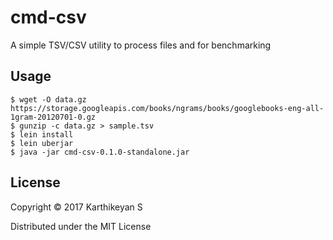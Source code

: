 # cmd-csv

A simple TSV/CSV utility to process files and for benchmarking

## Usage

    $ wget -O data.gz https://storage.googleapis.com/books/ngrams/books/googlebooks-eng-all-1gram-20120701-0.gz
    $ gunzip -c data.gz > sample.tsv
    $ lein install
    $ lein uberjar
    $ java -jar cmd-csv-0.1.0-standalone.jar

## License

Copyright © 2017 Karthikeyan S

Distributed under the MIT License
